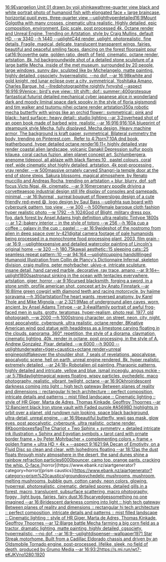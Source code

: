 [16:9](https://www.ebank.nz/aiartgenerator?category=16%3A9)[Evangelion Unit 01 drawn by yoji shinkawa](https://www.ebank.nz/aiartgenerator?category=Evangelion%20Unit%2001%20drawn%20by%20yoji%20shinkawa)[three-quarter view black and white portrait photo of humanoid fish with elongated face + large braincase, horizontal pupil eyes, three-quarter view --uplight](https://www.ebank.nz/aiartgenerator?category=three-quarter%20view%20black%20and%20white%20portrait%20photo%20of%20humanoid%20fish%20with%20elongated%20face%20%2B%20large%20braincase%2C%20horizontal%20pupil%20eyes%2C%20three-quarter%20view%20--uplight)[hyperdetailed](https://www.ebank.nz/aiartgenerator?category=hyperdetailed)[16:9](https://www.ebank.nz/aiartgenerator?category=16%3A9)[Mount Golgotha with many crosses, cinematic ultra realistic. Highly detailed, epic composition. environment. Epic scale, post processed 4k, Octane render and Unreal Engine. Trending on Artstation, style by Craig Mullins, default HD, --w 3340 --h 1440 --uplight](https://www.ebank.nz/aiartgenerator?category=Mount%20Golgotha%20with%20many%20crosses%2C%20cinematic%20ultra%20realistic.%20Highly%20detailed%2C%20epic%20composition.%20environment.%20Epic%20scale%2C%20post%20processed%204k%2C%20Octane%20render%20and%20Unreal%20Engine.%20Trending%20on%20Artstation%2C%20style%20by%20Craig%20Mullins%2C%20default%20HD%2C%20--w%203340%20--h%201440%20--uplight)[C4d render, uplight, photorealistic, fine details, Fragile, magical, delicate, translucent transparent wings, fairies, beautiful and peaceful smiling faces, dancing on the forest floor](https://www.ebank.nz/aiartgenerator?category=C4d%20render%2C%20uplight%2C%20photorealistic%2C%20fine%20details%2C%20Fragile%2C%20magical%2C%20delicate%2C%20translucent%20transparent%20wings%2C%20fairies%2C%20beautiful%20and%20peaceful%20smiling%20faces%2C%20dancing%20on%20the%20forest%20floor)[paint pour cat](https://www.ebank.nz/aiartgenerator?category=paint%20pour%20cat)[16:9](https://www.ebank.nz/aiartgenerator?category=16%3A9)[cover](https://www.ebank.nz/aiartgenerator?category=cover)[the gate, golden ratio, depth of field, cinematic, octane render, artstation, 8k, hd background](https://www.ebank.nz/aiartgenerator?category=the%20gate%2C%20golden%20ratio%2C%20depth%20of%20field%2C%20cinematic%2C%20octane%20render%2C%20artstation%2C%208k%2C%20hd%20background)[wide shot of a detailed stone sculpture of a large battle Mecha, inside of the met museum, surrounded by 20 people, large windows, sunny day, sculpted like by Michelangelo, matte painting, highly detailed, cgsociety, hyperrealistic, --no dof, --ar 16:9](https://www.ebank.nz/aiartgenerator?category=wide%20shot%20of%20a%20detailed%20stone%20sculpture%20of%20a%20large%20battle%20Mecha%2C%20inside%20of%20the%20met%20museum%2C%20surrounded%20by%2020%20people%2C%20large%20windows%2C%20sunny%20day%2C%20sculpted%20like%20by%20Michelangelo%2C%20matte%20painting%2C%20highly%20detailed%2C%20cgsociety%2C%20hyperrealistic%2C%20--no%20dof%2C%20--ar%2016%3A9)[8k](https://www.ebank.nz/aiartgenerator?category=8k)[white and gold knight, red lunar eclipse over a city, symmetrical, Yoshitaka Amano, Charles Bargue, hd --ll](https://www.ebank.nz/aiartgenerator?category=white%20and%20gold%20knight%2C%20red%20lunar%20eclipse%20over%20a%20city%2C%20symmetrical%2C%20Yoshitaka%20Amano%2C%20Charles%20Bargue%2C%20hd%20--ll)[red](https://www.ebank.nz/aiartgenerator?category=red)[photograph](https://www.ebank.nz/aiartgenerator?category=photograph)[the roightly fynyshd --aspect 16:9](https://www.ebank.nz/aiartgenerator?category=the%20roightly%20fynyshd%20--aspect%2016%3A9)[16:9](https://www.ebank.nz/aiartgenerator?category=16%3A9)[Venice:: bird's eye view:: tilt shift:: dof:: summer::](https://www.ebank.nz/aiartgenerator?category=Venice%3A%3A%20bird%27s%20eye%20view%3A%3A%20tilt%20shift%3A%3A%20dof%3A%3A%20summer%3A%3A)[400](https://www.ebank.nz/aiartgenerator?category=400)[grotesque fantastical futurist detailed mechanical cyber japanese alice in wonderland dark and moody liminal space dark spooky in the style of floria sigismondi and tim walker and tsutomu nihei octane render artstation](https://www.ebank.nz/aiartgenerator?category=grotesque%20fantastical%20futurist%20detailed%20mechanical%20cyber%20japanese%20alice%20in%20wonderland%20dark%20and%20moody%20liminal%20space%20dark%20spooky%20in%20the%20style%20of%20floria%20sigismondi%20and%20tim%20walker%20and%20tsutomu%20nihei%20octane%20render%20artstation)[350](https://www.ebank.nz/aiartgenerator?category=350)[a robotic mecha butterfly with wings like an orchid flower:: symmetrical:: pink and black:: hard surface:: heavy detail:: studio lighting --ar 3:2](https://www.ebank.nz/aiartgenerator?category=a%20robotic%20mecha%20butterfly%20with%20wings%20like%20an%20orchid%20flower%3A%3A%20symmetrical%3A%3A%20pink%20and%20black%3A%3A%20hard%20surface%3A%3A%20heavy%20detail%3A%3A%20studio%20lighting%20--ar%203%3A2)[overhead shot of an open book made of barbed wire, realistic --ar 16:9](https://www.ebank.nz/aiartgenerator?category=overhead%20shot%20of%20an%20open%20book%20made%20of%20barbed%20wire%2C%20realistic%20--ar%2016%3A9)[16:9](https://www.ebank.nz/aiartgenerator?category=16%3A9)[16:10](https://www.ebank.nz/aiartgenerator?category=16%3A10)[A blueprint of steampunk style Mecha,  fully displayed, Mecha design, Heavy machine armor,  The background is kraft paper, symmetrical,  Bilateral symmetry the body,  trending on Pinterest.com  ,  Refer to 4:7](https://www.ebank.nz/aiartgenerator?category=A%20blueprint%20of%20steampunk%20style%20Mecha%2C%20%20fully%20displayed%2C%20Mecha%20design%2C%20Heavy%20machine%20armor%2C%20%20The%20background%20is%20kraft%20paper%2C%20symmetrical%2C%20%20Bilateral%20symmetry%20the%20body%2C%20%20trending%20on%20Pinterest.com%20%20%2C%20%20Refer%20to%204%3A7)[torn](https://www.ebank.nz/aiartgenerator?category=torn)[7:10](https://www.ebank.nz/aiartgenerator?category=7%3A10)[A dnd book, leatherbound, hyper detailed octane render](https://www.ebank.nz/aiartgenerator?category=A%20dnd%20book%2C%20leatherbound%2C%20hyper%20detailed%20octane%20render)[16:11](https://www.ebank.nz/aiartgenerator?category=16%3A11)[< highly detailed vray render coastal alien landscape, volcanic Danakil Depression sulfur pools kilauea, coral cactus fuzion, alien planet concept art, Schlumbergera, anenome tidepool, all ablaze with black flames:10 , pastel colours, coral reef, wide cinematic shot highly detailed, artstation, 4k post-processing , vray render, --w 500](https://www.ebank.nz/aiartgenerator?category=%3C%20highly%20detailed%20vray%20render%20coastal%20alien%20landscape%2C%20volcanic%20Danakil%20Depression%20sulfur%20pools%20kilauea%2C%20coral%20cactus%20fuzion%2C%20alien%20planet%20concept%20art%2C%20Schlumbergera%2C%20anenome%20tidepool%2C%20all%20ablaze%20with%20black%20flames%3A10%20%2C%20pastel%20colours%2C%20coral%20reef%2C%20wide%20cinematic%20shot%20highly%20detailed%2C%20artstation%2C%204k%20post-processing%20%2C%20vray%20render%2C%20--w%20500)[massive ornately carved Shangri-la temple door at the end of stone steps, Sakura blossoms, magical atmosphere, by Renato muccillo and Andreas Rocha, trending on artstation + blur, blurry, dof, soft focus,Victo Ngai, 4k, cinematic, --ar 9:16](https://www.ebank.nz/aiartgenerator?category=massive%20ornately%20carved%20Shangri-la%20temple%20door%20at%20the%20end%20of%20stone%20steps%2C%20Sakura%20blossoms%2C%20magical%20atmosphere%2C%20by%20Renato%20muccillo%20and%20Andreas%20Rocha%2C%20trending%20on%20artstation%20%2B%20blur%2C%20blurry%2C%20dof%2C%20soft%20focus%2CVicto%20Ngai%2C%204k%2C%20cinematic%2C%20--ar%209%3A16)[mercenary poodle driving a corvette](https://www.ebank.nz/aiartgenerator?category=mercenary%20poodle%20driving%20a%20corvette)[aesop industrial design still life display of consoles and gamepads, minimal, --ar 16:9](https://www.ebank.nz/aiartgenerator?category=aesop%20industrial%20design%20still%20life%20display%20of%20consoles%20and%20gamepads%2C%20minimal%2C%20--ar%2016%3A9)[unreal , surreal bouquet of flowers](https://www.ebank.nz/aiartgenerator?category=unreal%20%2C%20surreal%20bouquet%20of%20flowers)[logo design of a cute friendly red-eyed 😄, logo design by Saul Bass --uplight](https://www.ebank.nz/aiartgenerator?category=logo%20design%20of%20a%20cute%20friendly%20red-eyed%20%F0%9F%98%84%2C%20logo%20design%20by%20Saul%20Bass%20--uplight)[a sup board with cyberpunk pattern, top view , --w 300 --h 500](https://www.ebank.nz/aiartgenerator?category=a%20sup%20board%20with%20cyberpunk%20pattern%2C%20top%20view%20%2C%20--w%20300%20--h%20500)[female baroque cloth fashion hyper realistic photo  --w 1792 --h 1024](https://www.ebank.nz/aiartgenerator?category=female%20baroque%20cloth%20fashion%20hyper%20realistic%20photo%20%20--w%201792%20--h%201024)[God of Blight, military dress pox, fog, dark forest by Ansel Adams high definition ultra realistic Tintype 1800s  -- ar 1:2](https://www.ebank.nz/aiartgenerator?category=God%20of%20Blight%2C%20military%20dress%20pox%2C%20fog%2C%20dark%20forest%20by%20Ansel%20Adams%20high%20definition%20ultra%20realistic%20Tintype%201800s%20%20--%20ar%201%3A2)[::](https://www.ebank.nz/aiartgenerator?category=%3A%3A)[bakery interior :: in the style of totoro --w 256 --h 160](https://www.ebank.nz/aiartgenerator?category=bakery%20interior%20%3A%3A%20in%20the%20style%20of%20totoro%20--w%20256%20--h%20160)[a cup a coffee :: galaxy in the cup :: pastel :: --ar 16:9](https://www.ebank.nz/aiartgenerator?category=a%20cup%20a%20coffee%20%3A%3A%20galaxy%20in%20the%20cup%20%3A%3A%20pastel%20%3A%3A%20--ar%2016%3A9)[wideshot of the nostromo from alien in deep space over lv-421](https://www.ebank.nz/aiartgenerator?category=wideshot%20of%20the%20nostromo%20from%20alien%20in%20deep%20space%20over%20lv-421)[digital camera footage of pale humanoids being processed in a monochrome food processing plant, 2003, film grain --ar 16:9 --uplight](https://www.ebank.nz/aiartgenerator?category=digital%20camera%20footage%20of%20pale%20humanoids%20being%20processed%20in%20a%20monochrome%20food%20processing%20plant%2C%202003%2C%20film%20grain%20--ar%2016%3A9%20--uplight)[expensive and detailed watercolor painting of Lincoln's original home --w 320 --h 180](https://www.ebank.nz/aiartgenerator?category=expensive%20and%20detailed%20watercolor%20painting%20of%20Lincoln%27s%20original%20home%20--w%20320%20--h%20180)[.75](https://www.ebank.nz/aiartgenerator?category=.75)[kawaii aesthetic::15 sleeping cats::25 seamless repeat pattern::10  —ar 94:164 —uplight](https://www.ebank.nz/aiartgenerator?category=kawaii%20aesthetic%3A%3A15%20sleeping%20cats%3A%3A25%20seamless%20repeat%20pattern%3A%3A10%20%20%E2%80%94ar%2094%3A164%20%E2%80%94uplight)[cupping hands](https://www.ebank.nz/aiartgenerator?category=cupping%20hands)[Winged Humanoid Illustration from Collin de Plancy's Dictionnaire Infernal, skeleton division, craig mullins, peter mohrbacher, ukiyo-e, intricate sculpture, insane detail, hand carved marble, decorative, ray trace, amano --ar 9:16](https://www.ebank.nz/aiartgenerator?category=Winged%20Humanoid%20Illustration%20from%20Collin%20de%20Plancy%27s%20Dictionnaire%20Infernal%2C%20skeleton%20division%2C%20craig%20mullins%2C%20peter%20mohrbacher%2C%20ukiyo-e%2C%20intricate%20sculpture%2C%20insane%20detail%2C%20hand%20carved%20marble%2C%20decorative%2C%20ray%20trace%2C%20amano%20--ar%209%3A16)[<--uplight](https://www.ebank.nz/aiartgenerator?category=%3C--uplight)[1800s](https://www.ebank.nz/aiartgenerator?category=1800s)[astronaut sinking in the ocean with tentacles everywhere, artstation, giger, horror --ar 9:16](https://www.ebank.nz/aiartgenerator?category=astronaut%20sinking%20in%20the%20ocean%20with%20tentacles%20everywhere%2C%20artstation%2C%20giger%2C%20horror%20--ar%209%3A16)[cursed blacksmith, forging a sword, in a stone smith, profile american shot, concept art by Anato Finnstark --ar 16:8](https://www.ebank.nz/aiartgenerator?category=cursed%20blacksmith%2C%20forging%20a%20sword%2C%20in%20a%20stone%20smith%2C%20profile%20american%20shot%2C%20concept%20art%20by%20Anato%20Finnstark%20--ar%2016%3A8)[lime green cowgirl with diamond teeth and racing motorcycle, by hajime sorayama —h 350](https://www.ebank.nz/aiartgenerator?category=lime%20green%20cowgirl%20with%20diamond%20teeth%20and%20racing%20motorcycle%2C%20by%20hajime%20sorayama%20%E2%80%94h%20350)[artstation](https://www.ebank.nz/aiartgenerator?category=artstation)[The heart wants, reversed anatomy, by Karel Thole and Mike Mignola --ar 2:3](https://www.ebank.nz/aiartgenerator?category=The%20heart%20wants%2C%20reversed%20anatomy%2C%20by%20Karel%20Thole%20and%20Mike%20Mignola%20--ar%202%3A3)[21:9](https://www.ebank.nz/aiartgenerator?category=21%3A9)[Map of underground alien caves, worn, ancient, by Ansel Adams Tintype --ar 3:4](https://www.ebank.nz/aiartgenerator?category=Map%20of%20underground%20alien%20caves%2C%20worn%2C%20ancient%2C%20by%20Ansel%20Adams%20Tintype%20--ar%203%3A4)[wall](https://www.ebank.nz/aiartgenerator?category=wall)[family portrait of awful frog-faced men in suits, grotty, teratomas, hyper-realism, photo real, 1977, old photograph, —w 2000 —h 1000](https://www.ebank.nz/aiartgenerator?category=family%20portrait%20of%20awful%20frog-faced%20men%20in%20suits%2C%20grotty%2C%20teratomas%2C%20hyper-realism%2C%20photo%20real%2C%201977%2C%20old%20photograph%2C%20%E2%80%94w%202000%20%E2%80%94h%201000)[strong character, on street, neon, city, night, post apocalyptic, cyberpunk, ultra realistic, octane render, 8K](https://www.ebank.nz/aiartgenerator?category=strong%20character%2C%20on%20street%2C%20neon%2C%20city%2C%20night%2C%20post%20apocalyptic%2C%20cyberpunk%2C%20ultra%20realistic%2C%20octane%20render%2C%208K)[native American wind god statue with headdress as a limestone carving floating in the clouds, panorama, 360°, repetition, the style of a diorama, claymation, cinematic lighting, 40k, render in octane, post processing, in the style of A. Andrew Gonzalez, Pixar, detailed, --w 6000 --h 9000 --uplight](https://www.ebank.nz/aiartgenerator?category=native%20American%20wind%20god%20statue%20with%20headdress%20as%20a%20limestone%20carving%20floating%20in%20the%20clouds%2C%20panorama%2C%20360%C2%B0%2C%20repetition%2C%20the%20style%20of%20a%20diorama%2C%20claymation%2C%20cinematic%20lighting%2C%2040k%2C%20render%20in%20octane%2C%20post%20processing%2C%20in%20the%20style%20of%20A.%20Andrew%20Gonzalez%2C%20Pixar%2C%20detailed%2C%20--w%206000%20--h%209000%20--uplight)[underwater+tiger+caustics+octane render+unreal engine](https://www.ebank.nz/aiartgenerator?category=underwater%2Btiger%2Bcaustics%2Boctane%20render%2Bunreal%20engine)[goldflake](https://www.ebank.nz/aiartgenerator?category=goldflake)[over the shoulder shot, 7 seals of revelations,  apocalypse,  apocalyptic scene, hell on earth, unreal engine rendered,  8k, hyper realistic,  extremely detailed,  --ar 24:18](https://www.ebank.nz/aiartgenerator?category=over%20the%20shoulder%20shot%2C%207%20seals%20of%20revelations%2C%20%20apocalypse%2C%20%20apocalyptic%20scene%2C%20hell%20on%20earth%2C%20unreal%20engine%20rendered%2C%20%208k%2C%20hyper%20realistic%2C%20%20extremely%20detailed%2C%20%20--ar%2024%3A18)[💀 Robot](https://www.ebank.nz/aiartgenerator?category=%F0%9F%92%80%20Robot)[alien oil painting, Pharaonic patterns, highly detailed and intricate, yellow and blue, ismail inceoglu, angus mckie --ar 5:7](https://www.ebank.nz/aiartgenerator?category=alien%20oil%20painting%2C%20Pharaonic%20patterns%2C%20highly%20detailed%20and%20intricate%2C%20yellow%20and%20blue%2C%20ismail%20inceoglu%2C%20angus%20mckie%20--ar%205%3A7)[8k](https://www.ebank.nz/aiartgenerator?category=8k)[daylight](https://www.ebank.nz/aiartgenerator?category=daylight)[magical waves floating, wispy particles, pychedelic, maco photography, realistic, vibrant, twilight, octane --ar 16:9](https://www.ebank.nz/aiartgenerator?category=magical%20waves%20floating%2C%20wispy%20particles%2C%20pychedelic%2C%20maco%20photography%2C%20realistic%2C%20vibrant%2C%20twilight%2C%20octane%20--ar%2016%3A9)[Okhro](https://www.ebank.nz/aiartgenerator?category=Okhro)[iridescent darkness coming into light :: high tech gateway Between planes of reality and dimensions :: rectangular hi tech architecture :: perfect composition, intricate details and patterns :: mist filled landscape :: Cinematic lighting :: style of HR Giger, Marta de Adres, Thomas Kinkade, Geoffroy Thoornes --ar 12:8](https://www.ebank.nz/aiartgenerator?category=iridescent%20darkness%20coming%20into%20light%20%3A%3A%20high%20tech%20gateway%20Between%20planes%20of%20reality%20and%20dimensions%20%3A%3A%20rectangular%20hi%20tech%20architecture%20%3A%3A%20perfect%20composition%2C%20intricate%20details%20and%20patterns%20%3A%3A%20mist%20filled%20landscape%20%3A%3A%20Cinematic%20lighting%20%3A%3A%20style%20of%20HR%20Giger%2C%20Marta%20de%20Adres%2C%20Thomas%20Kinkade%2C%20Geoffroy%20Thoornes%20--ar%2012%3A8)[ancient black Iron stone vault with Faded purple #A569BD highlights in orbit over a planet, old rundown ruin looking, space black background, ultra-detail, unreal engine, --ar 16:9](https://www.ebank.nz/aiartgenerator?category=ancient%20black%20Iron%20stone%20vault%20with%20Faded%20purple%20%23A569BD%20highlights%20in%20orbit%20over%20a%20planet%2C%20old%20rundown%20ruin%20looking%2C%20space%20black%20background%2C%20ultra-detail%2C%20unreal%20engine%2C%20--ar%2016%3A9)[beautiful butterfly, wwii gas mask, glow eyes, post apocalyptic, cyberpunk, ultra realistic, octane render, 8K](https://www.ebank.nz/aiartgenerator?category=beautiful%20butterfly%2C%20wwii%20gas%20mask%2C%20glow%20eyes%2C%20post%20apocalyptic%2C%20cyberpunk%2C%20ultra%20realistic%2C%20octane%20render%2C%208K)[boomboxes](https://www.ebank.nz/aiartgenerator?category=boomboxes)[flag](https://www.ebank.nz/aiartgenerator?category=flag)[The Chariot + Two Sphinx + symmetry + detailed intricate ink illustration + Sphinx and Egyptian symbols  + tarot card with ornate border frame + by Peter Mohrbacher + complementing colors + frame + golden frame + ultra HD + 4k + --aspect 9:16](https://www.ebank.nz/aiartgenerator?category=The%20Chariot%20%2B%20Two%20Sphinx%20%2B%20symmetry%20%2B%20detailed%20intricate%20ink%20illustration%20%2B%20Sphinx%20and%20Egyptian%20symbols%20%20%2B%20tarot%20card%20with%20ornate%20border%20frame%20%2B%20by%20Peter%20Mohrbacher%20%2B%20complementing%20colors%20%2B%20frame%20%2B%20golden%20frame%20%2B%20ultra%20HD%20%2B%204k%20%2B%20--aspect%209%3A16)[21:9](https://www.ebank.nz/aiartgenerator?category=21%3A9)[A Decan of Emotivity, on a Fluid Disc so clean and clear, with Isohedrons floating --ar 18:12](https://www.ebank.nz/aiartgenerator?category=A%20Decan%20of%20Emotivity%2C%20on%20a%20Fluid%20Disc%20so%20clean%20and%20clear%2C%20with%20Isohedrons%20floating%20--ar%2018%3A12)[as the dust floats through misty atmosphere in the desert, the sand dunes shine a rainbow refraction particles](https://www.ebank.nz/aiartgenerator?category=as%20the%20dust%20floats%20through%20misty%20atmosphere%20in%20the%20desert%2C%20the%20sand%20dunes%20shine%20a%20rainbow%20refraction%20particles)[6000](https://www.ebank.nz/aiartgenerator?category=6000)[bouncer, camo top, orange pants. cracking the whip. O-face.](https://www.ebank.nz/aiartgenerator?category=bouncer%2C%20camo%20top%2C%20orange%20pants.%20cracking%20the%20whip.%20O-face.)[horror](https://www.ebank.nz/aiartgenerator?category=horror)[prism caustics](https://www.ebank.nz/aiartgenerator?category=prism%20caustics)[ground](https://www.ebank.nz/aiartgenerator?category=ground)[psychedelic mushrooms, mushroom, melting mushrooms, bubble gum, cotton candy, neon colors, glowing, hyperreal, photorealistic, cinematic, detailed spores, detailed gills,in a forest, macro, translucent, subsurface scattering, macro photography, foggy , light bugs, fairies, fairy dust,](https://www.ebank.nz/aiartgenerator?category=psychedelic%20mushrooms%2C%20mushroom%2C%20melting%20mushrooms%2C%20bubble%20gum%2C%20cotton%20candy%2C%20neon%20colors%2C%20glowing%2C%20hyperreal%2C%20photorealistic%2C%20cinematic%2C%20detailed%20spores%2C%20detailed%20gills%2Cin%20a%20forest%2C%20macro%2C%20translucent%2C%20subsurface%20scattering%2C%20macro%20photography%2C%20foggy%20%2C%20light%20bugs%2C%20fairies%2C%20fairy%20dust%2C)[16:9](https://www.ebank.nz/aiartgenerator?category=16%3A9)[scary](https://www.ebank.nz/aiartgenerator?category=scary)[edges](https://www.ebank.nz/aiartgenerator?category=edges)[something no one imagined --ar 16:8](https://www.ebank.nz/aiartgenerator?category=something%20no%20one%20imagined%20--ar%2016%3A8)[iridescent darkness coming into light :: high tech gateway Between planes of reality and dimensions :: rectangular hi tech architecture :: perfect composition, intricate details and patterns :: mist filled landscape :: Cinematic lighting :: style of HR Giger, Marta de Adres, Thomas Kinkade, Geoffroy Thoornes --ar 12:8](https://www.ebank.nz/aiartgenerator?category=iridescent%20darkness%20coming%20into%20light%20%3A%3A%20high%20tech%20gateway%20Between%20planes%20of%20reality%20and%20dimensions%20%3A%3A%20rectangular%20hi%20tech%20architecture%20%3A%3A%20perfect%20composition%2C%20intricate%20details%20and%20patterns%20%3A%3A%20mist%20filled%20landscape%20%3A%3A%20Cinematic%20lighting%20%3A%3A%20style%20of%20HR%20Giger%2C%20Marta%20de%20Adres%2C%20Thomas%20Kinkade%2C%20Geoffroy%20Thoornes%20--ar%2012%3A8)[large battle Mecha farming a big corn field as a tractor, dramatic lighting, matte painting, highly detailed, cgsociety, hyperrealistic, --no dof, --ar 16:9](https://www.ebank.nz/aiartgenerator?category=large%20battle%20Mecha%20farming%20a%20big%20corn%20field%20as%20a%20tractor%2C%20dramatic%20lighting%2C%20matte%20painting%2C%20highly%20detailed%2C%20cgsociety%2C%20hyperrealistic%2C%20--no%20dof%2C%20--ar%2016%3A9)[--uplight](https://www.ebank.nz/aiartgenerator?category=--uplight)[dispenser](https://www.ebank.nz/aiartgenerator?category=dispenser)[--wallpaper](https://www.ebank.nz/aiartgenerator?category=--wallpaper)[1971 Star Streak motorhome. Built from a Cadillac Eldorado chassis and driven by an Oldsmobile Tornado engine. post-processed, lifelike, sleek, no field of depth, produced by Grumo Media --ar 16:9](https://www.ebank.nz/aiartgenerator?category=1971%20Star%20Streak%20motorhome.%20Built%20from%20a%20Cadillac%20Eldorado%20chassis%20and%20driven%20by%20an%20Oldsmobile%20Tornado%20engine.%20post-processed%2C%20lifelike%2C%20sleek%2C%20no%20field%20of%20depth%2C%20produced%20by%20Grumo%20Media%20--ar%2016%3A9)[3:2](https://www.ebank.nz/aiartgenerator?category=3%3A2)[<https://s.mj.run/wt7-eKJKVno>](https://www.ebank.nz/aiartgenerator?category=%3Chttps%3A//s.mj.run/wt7-eKJKVno%3E)[1280:1920](https://www.ebank.nz/aiartgenerator?category=1280%3A1920)